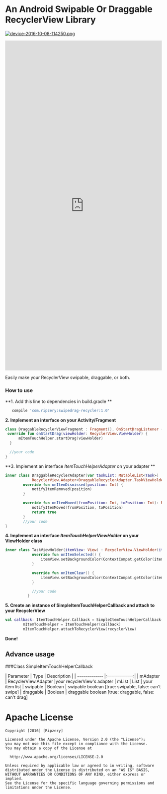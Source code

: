 # An Android Swipable Or Draggable RecyclerView Library

[![device-2016-10-08-114250.png](https://s4.postimg.org/6u0ccwfdp/device_2016_10_08_114250.png)](https://postimg.org/image/4pfzbtdqx/)

<div style='position:relative;padding-bottom:210%'><iframe src='https://gfycat.com/ifr/GrippingGrouchyEnglishpointer' frameborder='0' scrolling='no' width='100%' height='100%' style='position:absolute;top:0;left:0;' allowfullscreen></iframe></div>

Easily make your RecyclerView swipable, draggable, or both.

### How to use

 **1. Add this line to dependencies in build.gradle **

 ```groovy
    compile 'com.ripzery:swipedrag-recycler:1.0'
 ```

 **2. Implement an interface on your Activity/Fragment**

 ```kotlin
class DraggableRecyclerViewFragment : Fragment(), OnStartDragListener {
  override fun onStartDrag(viewHolder: RecyclerView.ViewHolder) {
       mItemTouchHelper.startDrag(viewHolder)
   }

   //your code
}
 ```

 **3. Implement an interface *ItemTouchHelperAdapter* on your adapter **

```kotlin
inner class DraggableRecyclerAdapter(var taskList: MutableList<Task>) :
            RecyclerView.Adapter<DraggableRecyclerAdapter.TaskViewHolder>(), ItemTouchHelperAdapter {
        override fun onItemDismissed(position: Int) {
            notifyItemRemoved(position)
        }

        override fun onItemMoved(fromPosition: Int, toPosition: Int): Boolean {
            notifyItemMoved(fromPosition, toPosition)
            return true
        }
        //your code
}
```

**4. Implement an interface *ItemTouchHelperViewHolder* on your ViewHolder class**

```kotlin
inner class TaskViewHolder(itemView: View) : RecyclerView.ViewHolder(itemView), ItemTouchHelperViewHolder {
            override fun onItemSelected() {
                itemView.setBackgroundColor(ContextCompat.getColor(itemView.context, R.color.colorAccent))
            }

            override fun onItemClear() {
                itemView.setBackgroundColor(ContextCompat.getColor(itemView.context, android.R.color.darker_gray))
            }

            //your code
          }
```

**5. Create an instance of SimpleItemTouchHelperCallback and attach to your RecyclerView**

```kotlin
val callback: ItemTouchHelper.Callback = SimpleItemTouchHelperCallback(draggableRecyclerAdapter, taskList, true, true)
        mItemTouchHelper = ItemTouchHelper(callback)
        mItemTouchHelper.attachToRecyclerView(recyclerView)
```

**Done!**

## Advance usage


###Class SimpleItemTouchHelperCallback

| Parameter      | Type  | Description |
| ------------- |:-------------:|
| mAdapter | RecyclerView.Adapter<ViewHolder> |your recyclerView's adapter
| mList      | List<Any>  | your item list
| swipable | Boolean  | swipable boolean [true: swipable, false: can't swipe]
| draggable | Boolean  | draggable boolean [true: draggable, false: can't drag]

Apache License
==============
    Copyright [2016] [Ripzery]

    Licensed under the Apache License, Version 2.0 (the "License");
    you may not use this file except in compliance with the License.
    You may obtain a copy of the License at

      http://www.apache.org/licenses/LICENSE-2.0

    Unless required by applicable law or agreed to in writing, software
    distributed under the License is distributed on an "AS IS" BASIS,
    WITHOUT WARRANTIES OR CONDITIONS OF ANY KIND, either express or implied.
    See the License for the specific language governing permissions and
    limitations under the License.
